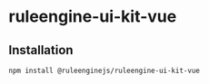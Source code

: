 # ruleengine-ui-kit-vue

## Installation

```bash
npm install @ruleenginejs/ruleengine-ui-kit-vue
```
